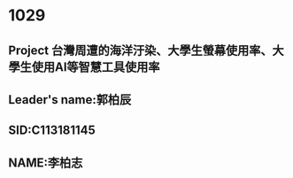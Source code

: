 # 1029
## Project 台灣周遭的海洋汙染、大學生螢幕使用率、大學生使用AI等智慧工具使用率
## Leader's name:郭柏辰
## SID:C113181145
## NAME:李柏志
